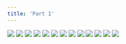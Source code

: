 ```yaml
---
title: 'Part 1'
---
```


![](/images/monster-story/part-1/monster001.png)
![](/images/monster-story/part-1/monster002.png)
![](/images/monster-story/part-1/monster003.png)
![](/images/monster-story/part-1/monster004.png)
![](/images/monster-story/part-1/monster005.png)
![](/images/monster-story/part-1/monster006.png)
![](/images/monster-story/part-1/monster007.png)
![](/images/monster-story/part-1/monster008.png)
![](/images/monster-story/part-1/monster009.png)
![](/images/monster-story/part-1/monster010.png)
![](/images/monster-story/part-1/monster011.png)
![](/images/monster-story/part-1/monster012.png)
![](/images/monster-story/part-1/monster013-014.png)